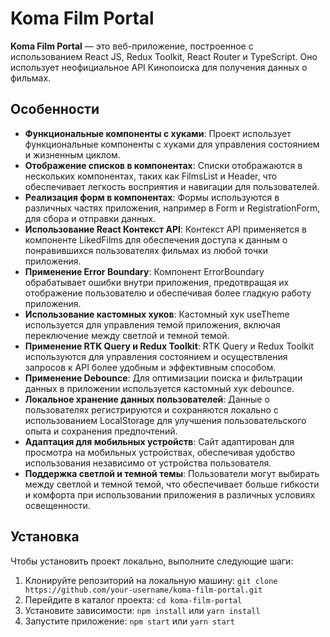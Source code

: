 # Koma Film Portal

**Koma Film Portal** — это веб-приложение, построенное с использованием React JS, Redux Toolkit, React Router и TypeScript. Оно использует неофициальное API Кинопоиска для получения данных о фильмах.

## Особенности

- **Функциональные компоненты с хуками**: Проект использует функциональные компоненты с хуками для управления состоянием и жизненным циклом.
- **Отображение списков в компонентах**: Списки отображаются в нескольких компонентах, таких как FilmsList и Header, что обеспечивает легкость восприятия и навигации для пользователей.
- **Реализация форм в компонентах**: Формы используются в различных частях приложения, например в Form и RegistrationForm, для сбора и отправки данных.
- **Использование React Контекст API**: Контекст API применяется в компоненте LikedFilms для обеспечения доступа к данным о понравившихся пользователях фильмах из любой точки приложения.
- **Применение Error Boundary**: Компонент ErrorBoundary обрабатывает ошибки внутри приложения, предотвращая их отображение пользователю и обеспечивая более гладкую работу приложения.
- **Использование кастомных хуков**: Кастомный хук useTheme используется для управления темой приложения, включая переключение между светлой и темной темой.
- **Применение RTK Query и Redux Toolkit**: RTK Query и Redux Toolkit используются для управления состоянием и осуществления запросов к API более удобным и эффективным способом.
- **Применение Debounce**: Для оптимизации поиска и фильтрации данных в приложении используется кастомный хук debounce.
- **Локальное хранение данных пользователей**: Данные о пользователях регистрируются и сохраняются локально с использованием LocalStorage для улучшения пользовательского опыта и сохранения предпочтений.
- **Адаптация для мобильных устройств**: Сайт адаптирован для просмотра на мобильных устройствах, обеспечивая удобство использования независимо от устройства пользователя.
- **Поддержка светлой и темной темы**: Пользователи могут выбирать между светлой и темной темой, что обеспечивает больше гибкости и комфорта при использовании приложения в различных условиях освещенности.

## Установка

Чтобы установить проект локально, выполните следующие шаги:

1. Клонируйте репозиторий на локальную машину: `git clone https://github.com/your-username/koma-film-portal.git`
2. Перейдите в каталог проекта: `cd koma-film-portal`
3. Установите зависимости: `npm install` или `yarn install`
4. Запустите приложение: `npm start` или `yarn start`


